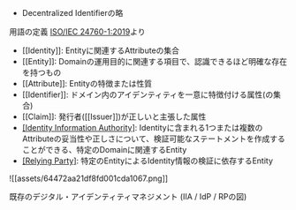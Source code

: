 - Decentralized Identifierの略

用語の定義
[ISO/IEC 24760-1:2019](https://www.iso.org/standard/77582.html)より
- [[Identity]]: Entityに関連するAttributeの集合
- [[Entity]]: Domainの運用目的に関連する項目で、認識できるほど明確な存在を持つもの
- [[Attribute]]: Entityの特徴または性質
- [[Identifier]]: ドメイン内のアイデンティティを一意に特徴付ける属性(の集合)
- [[Claim]]: 発行者([[Issuer]])が正しいと主張した属性
- [[Identity Information Authority]](IIA): Identityに含まれる1つまたは複数のAttributeの妥当性や正しさについて、検証可能なステートメントを作成することができる、特定のDomainに関連するEntity
- [[Relying Party]](RP): 特定のEntityによるIdentity情報の検証に依存するEntity

![[assets/64472aa21df8fd001cda1067.png]]


既存のデジタル・アイデンティティマネジメント
(IIA / IdP / RPの図)


